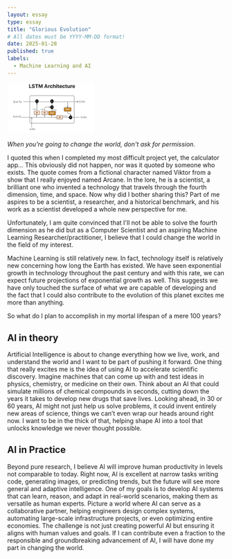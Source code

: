 ```yaml
---
layout: essay
type: essay
title: "Glorious Evolution"
# All dates must be YYYY-MM-DD format!
date: 2025-01-28
published: true
labels:
  - Machine Learning and AI
---
```


<img width="200px" class="rounded float-start pe-4" src="../img/LSTM.png">

*When you're going to change the world, don't ask for permission.*

I quoted this when I completed my most difficult project yet, the calculator app... This obviously did not happen, nor was it quoted by someone who exists. The quote comes from a fictional character named Viktor from a show that I really enjoyed named Arcane. In the lore, he is a scientist, a brilliant one who invented a technology that travels through the fourth dimension, time, and space. Now why did I bother sharing this? Part of me aspires to be a scientist, a researcher, and a historical benchmark, and his work as a scientist developed a whole new perspective for me.

Unfortunately, I am quite convinced that I'll not be able to solve the fourth dimension as he did but as a Computer Scientist and an aspiring Machine Learning Researcher/practitioner, I believe that I could change the world in the field of my interest.

Machine Learning is still relatively new. In fact, technology itself is relatively new concerning how long the Earth has existed. We have seen exponential growth in technology throughout the past century and with this rate, we can expect future projections of exponential growth as well. This suggests we have only touched the surface of what we are capable of developing and the fact that I could also contribute to the evolution of this planet excites me more than anything.

So what do I plan to accomplish in my mortal lifespan of a mere 100 years?

## AI in theory

Artificial Intelligence is about to change everything how we live, work, and understand the world and I want to be part of pushing it forward. One thing that really excites me is the idea of using AI to accelerate scientific discovery. Imagine machines that can come up with and test ideas in physics, chemistry, or medicine on their own. Think about an AI that could simulate millions of chemical compounds in seconds, cutting down the years it takes to develop new drugs that save lives. Looking ahead, in 30 or 60 years, AI might not just help us solve problems, it could invent entirely new areas of science, things we can’t even wrap our heads around right now. I want to be in the thick of that, helping shape AI into a tool that unlocks knowledge we never thought possible.

## AI in Practice

Beyond pure research, I believe AI will improve human productivity in levels not comparable to today. Right now, AI is excellent at narrow tasks writing code, generating images, or predicting trends, but the future will see more general and adaptive intelligence. One of my goals is to develop AI systems that can learn, reason, and adapt in real-world scenarios, making them as versatile as human experts. Picture a world where AI can serve as a collaborative partner, helping engineers design complex systems, automating large-scale infrastructure projects, or even optimizing entire economies. The challenge is not just creating powerful AI but ensuring it aligns with human values and goals. If I can contribute even a fraction to the responsible and groundbreaking advancement of AI, I will have done my part in changing the world.


